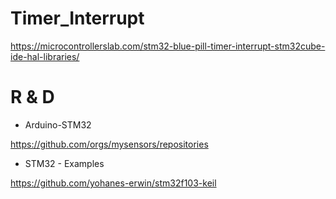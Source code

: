 # Timer_Interrupt 
https://microcontrollerslab.com/stm32-blue-pill-timer-interrupt-stm32cube-ide-hal-libraries/

# R & D
* Arduino-STM32

https://github.com/orgs/mysensors/repositories

* STM32 - Examples

https://github.com/yohanes-erwin/stm32f103-keil
